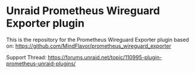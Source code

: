 # Unraid Prometheus Wireguard Exporter plugin

This is the repository for the Prometheus Wireguard Exporter plugin based on: https://github.com/MindFlavor/prometheus_wireguard_exporter

Support Thread: https://forums.unraid.net/topic/110995-plugin-prometheus-unraid-plugins/